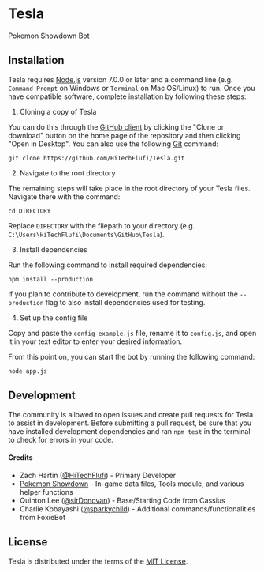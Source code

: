 # Tesla
Pokemon Showdown Bot

  [1]: https://github.com/Zarel/Pokemon-Showdown

## Installation
Tesla requires [Node.js][2] version 7.0.0 or later and a command line (e.g. `Command Prompt` on Windows or `Terminal` on Mac OS/Linux) to run. Once you have compatible software, complete installation by following these steps:

1. Cloning a copy of Tesla

  You can do this through the [GitHub client][3] by clicking the "Clone or download" button on the home page of the repository and then clicking "Open in Desktop". You can also use the following [Git][4] command:
  
  `git clone https://github.com/HiTechFlufi/Tesla.git`

  [2]: https://nodejs.org/
  [3]: https://desktop.github.com/
  [4]: https://git-scm.com/

2. Navigate to the root directory

  The remaining steps will take place in the root directory of your Tesla files. Navigate there with the command:

  `cd DIRECTORY`
  
  Replace `DIRECTORY` with the filepath to your directory (e.g. `C:\Users\HiTechFlufi\Documents\GitHub\Tesla`).

3. Install dependencies

  Run the following command to install required dependencies:

  `npm install --production`

  If you plan to contribute to development, run the command without the `--production` flag to also install dependencies used for testing.

4. Set up the config file

  Copy and paste the `config-example.js` file, rename it to `config.js`, and open it in your text editor to enter your desired information.

From this point on, you can start the bot by running the following command:

  `node app.js`

## Development

  The community is allowed to open issues and create pull requests for Tesla to assist in development. Before submitting a pull request, be sure that you have installed development dependencies and ran `npm test` in the terminal to check for errors in your code.

#### Credits

  * Zach Hartin ([@HiTechFlufi][5]) - Primary Developer
  * [Pokemon Showdown][1] - In-game data files, Tools module, and various helper functions
  * Quinton Lee ([@sirDonovan][6]) - Base/Starting Code from Cassius
  * Charlie Kobayashi ([@sparkychild][8]) - Additional commands/functionalities from FoxieBot

[5]: https://github.com/HiTechFlufi
[6]: https://github.com/sirDonovan
[8]: https://github.com/sparkychild

## License

  Tesla is distributed under the terms of the [MIT License][7].

  [7]: https://github.com/HiTechFlufi/Tesla/blob/master/LICENSE
